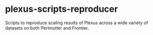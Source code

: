 # plexus-scripts-reproducer
Scripts to reproduce scaling results of Plexus across a wide variety of datasets on both Perlmutter and Frontier.
